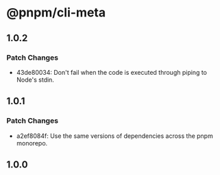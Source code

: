 # @pnpm/cli-meta

## 1.0.2

### Patch Changes

- 43de80034: Don't fail when the code is executed through piping to Node's stdin.

## 1.0.1

### Patch Changes

- a2ef8084f: Use the same versions of dependencies across the pnpm monorepo.

## 1.0.0
